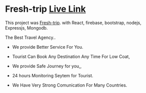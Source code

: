 # Fresh-trip [Live Link](https://fresh-trip-cbc63.web.app/)

This project was [Fresh-trip](https://fresh-trip-cbc63.web.app/). with React, firebase, bootstrap, nodejs, Expressjs, Mongodb.

The Best Travel Agency..

- We provide Better Service For You.

- Tourist Can Book Any Destination Any Time For Low Coat,

- We provide Safe Journey for you,,

- 24 hours Monitoring Seytem for Tourist.

- We Have Very Strong Comunication For Many Countries. 
